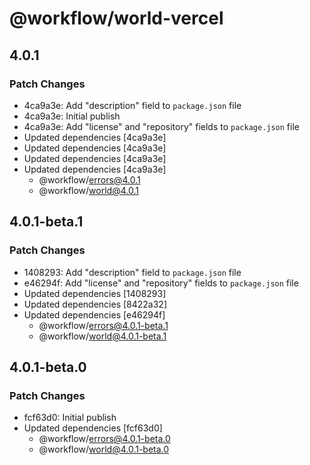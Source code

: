 # @workflow/world-vercel

## 4.0.1

### Patch Changes

- 4ca9a3e: Add "description" field to `package.json` file
- 4ca9a3e: Initial publish
- 4ca9a3e: Add "license" and "repository" fields to `package.json` file
- Updated dependencies [4ca9a3e]
- Updated dependencies [4ca9a3e]
- Updated dependencies [4ca9a3e]
- Updated dependencies [4ca9a3e]
  - @workflow/errors@4.0.1
  - @workflow/world@4.0.1

## 4.0.1-beta.1

### Patch Changes

- 1408293: Add "description" field to `package.json` file
- e46294f: Add "license" and "repository" fields to `package.json` file
- Updated dependencies [1408293]
- Updated dependencies [8422a32]
- Updated dependencies [e46294f]
  - @workflow/errors@4.0.1-beta.1
  - @workflow/world@4.0.1-beta.1

## 4.0.1-beta.0

### Patch Changes

- fcf63d0: Initial publish
- Updated dependencies [fcf63d0]
  - @workflow/errors@4.0.1-beta.0
  - @workflow/world@4.0.1-beta.0
